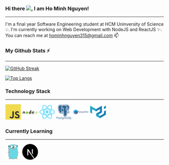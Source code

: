 ### Hi there <img src="https://raw.githubusercontent.com/MartinHeinz/MartinHeinz/master/wave.gif" width="30px">, I am Ho Minh Nguyen!

---

I'm a final year Software Engineering student at HCM Uninversity of Science 💡. I'm currently working on Web Development with NodeJS and ReactJS ✨. You can reach me at hominhnguyen315@gmail.com 📫

### My Github Stats ⚡

---

[![GitHub Streak](https://secure-retreat-39186.herokuapp.com?user=nguyen315)](https://git.io/streak-stats)

[![Top Langs](https://github-readme-stats.vercel.app/api/top-langs/?username=nguyen315&layout=compact)](https://github.com/anuraghazra/github-readme-stats)

### Technology Stack

---

<img src="https://github.com/devicons/devicon/blob/master/icons/javascript/javascript-original.svg" width=50 height=50/> <img src="https://github.com/devicons/devicon/blob/master/icons/nodejs/nodejs-original-wordmark.svg" width=50 height=50/> <img src="https://github.com/devicons/devicon/blob/master/icons/react/react-original.svg" width=50 height=50/> <img src="https://github.com/devicons/devicon/blob/master/icons/postgresql/postgresql-plain-wordmark.svg" width=50 height=50/> 
 <img src="https://github.com/devicons/devicon/blob/master/icons/sequelize/sequelize-original-wordmark.svg" width=50 height=50/> <img src="https://github.com/devicons/devicon/blob/master/icons/materialui/materialui-original.svg" width=50 height=50/> 

### Currently Learning

---

<img src="https://github.com/devicons/devicon/blob/master/icons/go/go-original.svg" width=50 height=50/> <img src="https://github.com/devicons/devicon/blob/master/icons/nextjs/nextjs-original.svg" width=50 height=50/>
